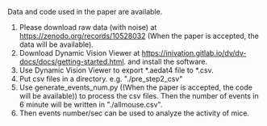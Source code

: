 Data and code used in the paper are available.
1. Please download raw data (with noise) at https://zenodo.org/records/10528032 (When the paper is accepted, the data will be available).
2. Download Dynamic Vision Viewer at https://inivation.gitlab.io/dv/dv-docs/docs/getting-started.html. and install the software.
3. Use Dynamic Vision Viewer to export *.aedat4 file to *.csv. 
4. Put csv files in a directory. e.g. "./pre_step2_csv"
5. Use generate_events_num.py ((When the paper is accepted, the code will be available)) to process the csv files. Then the number of events in 6 minute will be written in  "./allmouse.csv".
6. Then events number/sec can be used to analyze the activity of mice.
